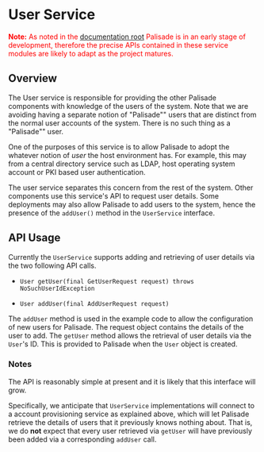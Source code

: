 # User Service

<span style="color:red">**Note:** As noted in the [documentation root](../README.md) Palisade is in an early stage of development, therefore the precise APIs contained in these service modules are likely to adapt as the project matures.</span>

## Overview
The User service is responsible for providing the other Palisade components with knowledge of the users of the system. Note that we are avoiding having a separate notion of "Palisade"" users that are distinct from the normal user accounts of the system. There is no such thing as a "Palisade"" user.

One of the purposes of this service is to allow Palisade to adopt the whatever notion of *user* the host environment has. For example, this may from a central directory service such as LDAP, host operating system account or PKI based user authentication.

The user service separates this concern from the rest of the system. Other components use this service's API to request user details. Some deployments may also allow Palisade to add users to the system, hence the presence of the `addUser()` method in the `UserService` interface.

## API Usage

Currently the `UserService` supports adding and retrieving of user details via the two following API calls.

* `User getUser(final GetUserRequest request) throws NoSuchUserIdException`

* `User addUser(final AddUserRequest request)`

The `addUser` method is used in the example code to allow the configuration of new users for Palisade. The request object contains the details of the user to add. The `getUser` method allows the retrieval of user details via the `User`'s ID. This is provided to Palisade when the `User` object is created.

### Notes

The API is reasonably simple at present and it is likely that this interface will grow.

Specifically, we anticipate that `UserService` implementations will connect to a account provisioning service as explained above, which will let Palisade retrieve the details of users that it previously knows nothing about. That is, we do **not** expect that every user retrieved via `getUser` will have previously been added via a corresponding `addUser` call.
